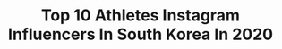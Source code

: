 ---
title: Top 10 Athletes Instagram Influencers In South Korea In 2020
description: >-
  Find top athletes Instagram influencers in South Korea in 2020. Most popular hashtags: #onekickman #instagood #athlete #ad.
platform: Instagram
profiles:
  - username: "itsleonardlim"
    fullname: >-
      Leonard Lim 🇦🇺🇸🇬🇰🇷
    location: "South Korea"
    followers: 25960
    engagement: 438
    commentsToLikes: 0.033256
    avatar: "https://scontent-lhr8-1.cdninstagram.com/v/t51.2885-19/s320x320/62232396_899108693755638_3109479090202083328_n.jpg?_nc_ht=scontent-lhr8-1.cdninstagram.com&_nc_ohc=-v9ZRGiainYAX8g0D0d&oh=212d671e17fda24472975ccb6d77013d&oe=5EBD1902"
    verified: false
    hashtags: "#tangleteezer, #dollypartonchallenge"
  - username: "matheusgabrieljj"
    fullname: >-
      M. Gabriel
    location: "South Korea"
    followers: 17017
    engagement: 904
    commentsToLikes: 0.017429
    avatar: "https://scontent-ams4-1.cdninstagram.com/v/t51.2885-19/s320x320/44331870_291282385054703_4518566080863535104_n.jpg?_nc_ht=scontent-ams4-1.cdninstagram.com&_nc_ohc=4bwTOk0CBvsAX9kJpdc&oh=c7ce103e12b723697eb8e007cab62ae4&oe=5EBB54A2"
    verified: false
    hashtags: "#muae, #seoul, #neverevergiveup, #gratitude"
  - username: "ifbb_pro_kimjunho"
    fullname: >-
      보디빌더 김준호
    location: "South Korea"
    followers: 48733
    engagement: 308
    commentsToLikes: 0.019666
    avatar: "https://scontent-lhr8-1.cdninstagram.com/v/t51.2885-19/s320x320/22581026_1554790941249751_6602284690176999424_n.jpg?_nc_ht=scontent-lhr8-1.cdninstagram.com&_nc_ohc=YWAtTuKN7IsAX-vu7pZ&oh=3c02ca1ae7de47f76ffdfd01cfa08640&oe=5EFCD21E"
    verified: false
    hashtags: "#c4, #8time8time, #event"
  - username: "shinmincheol"
    fullname: >-
      미르메 신민철
    location: "South Korea"
    followers: 204994
    engagement: 411
    commentsToLikes: 0.008284
    avatar: "https://scontent-lhr8-1.cdninstagram.com/v/t51.2885-19/s320x320/90863446_3594092793996544_6704328985666387968_n.jpg?_nc_ht=scontent-lhr8-1.cdninstagram.com&_nc_ohc=GBa1bdtxY70AX9HS83X&oh=a24fa9a7ee2d5d5d6c16862dd5cc9dce&oe=5EBC5AFD"
    verified: true
    hashtags: "#kickfull, #hometraining, #jackknife, #shinmincheol"
  - username: "mirme_lee"
    fullname: >-
      이동영
    location: "South Korea"
    followers: 6522
    engagement: 842
    commentsToLikes: 0.023283
    avatar: "https://scontent-amt2-1.cdninstagram.com/v/t51.2885-19/s320x320/79600036_521212211820283_5019599051306303488_n.jpg?_nc_ht=scontent-amt2-1.cdninstagram.com&_nc_ohc=FPF-VGTJNrAAX-4xhmZ&oh=dc52583e227e00e833b1e138aeb424c8&oe=5EBBCA14"
    verified: false
    hashtags: "#2019, #spotv, #picture, #photooftheday"
  - username: "lutce"
    fullname: >-
      Lucía Fresco
    location: "South Korea"
    followers: 32195
    engagement: 1000
    commentsToLikes: 0.018896
    avatar: "https://scontent-lhr8-1.cdninstagram.com/v/t51.2885-19/s320x320/87471722_199108791323288_7907493331234455552_n.jpg?_nc_ht=scontent-lhr8-1.cdninstagram.com&_nc_ohc=ueQeFh5VcqsAX_ZLQe4&oh=dca929e63024d0c59f50b8acbe3a5751&oe=5EBB629F"
    verified: false
    hashtags: "#asics, #athlete, #voley, #thankyou"
  - username: "felipebandero"
    fullname: >-
      Felipe  Bandero
    location: "South Korea"
    followers: 8755
    engagement: 825
    commentsToLikes: 0.018294
    avatar: "https://scontent-lhr8-1.cdninstagram.com/v/t51.2885-19/s320x320/70511843_436271310347054_1547999143685783552_n.jpg?_nc_ht=scontent-lhr8-1.cdninstagram.com&_nc_ohc=zsbj69oXmUgAX8ICUiw&oh=a4cd97ff83f6ea20d6e7be428b8f8c41&oe=5EBBA10A"
    verified: false
    hashtags: "#sportslife, #workhard, #playhard, #coach"
  - username: "moonchanigraphy"
    fullname: >-
      ᴍᴏᴏɴᴄʜᴀɴɪɢʀᴀᴘʜʏ
    location: "South Korea"
    followers: 5433
    engagement: 502
    commentsToLikes: 0.048594
    avatar: "https://scontent-ams4-1.cdninstagram.com/v/t51.2885-19/s320x320/89387986_658261384938332_2902738206594170880_n.jpg?_nc_ht=scontent-ams4-1.cdninstagram.com&_nc_ohc=O5aJOhw047oAX8Ihf2K&oh=714a359eaceb20069db8c77bfbcc005b&oe=5EBBB02E"
    verified: false
    hashtags: "#slalom, #climbing, #quarantinelife, #nyepiday"
  - username: "florian.korea"
    fullname: >-
      Florian 플로리안 🇩🇪🇰🇷
    location: "South Korea"
    followers: 21572
    engagement: 225
    commentsToLikes: 0.027673
    avatar: "https://scontent-lhr8-1.cdninstagram.com/v/t51.2885-19/s320x320/70355733_2418270215122549_8244446825709305856_n.jpg?_nc_ht=scontent-lhr8-1.cdninstagram.com&_nc_ohc=hz1DpvzK4ykAX-2P_9L&oh=d0dfb294e5f201550d93a1e034c311c6&oe=5EBB932A"
    verified: false
    hashtags: "#flyn, #bodycheck, #crossfit, #poster"
  - username: "_leehyobi"
    fullname: >-
      아역배우 이효비 (Viviana Hyobi Lee)
    location: "South Korea"
    followers: 54201
    engagement: 198
    commentsToLikes: 0.039057
    avatar: "https://scontent-lhr8-1.cdninstagram.com/v/t51.2885-19/s320x320/81139905_665128974026194_5374954547909230592_n.jpg?_nc_ht=scontent-lhr8-1.cdninstagram.com&_nc_ohc=dLDrwsU3NyYAX-kF9vR&oh=8255a8a8d01f9df081e7846b5b72c16e&oe=5EBC576D"
    verified: false
    hashtags: "#descentyoungathlete, #mlbkids, #nike, #descendant"
---